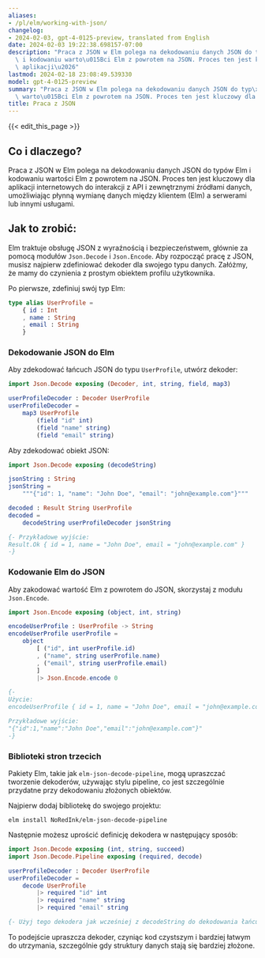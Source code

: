 ```yaml
---
aliases:
- /pl/elm/working-with-json/
changelog:
- 2024-02-03, gpt-4-0125-preview, translated from English
date: 2024-02-03 19:22:38.698157-07:00
description: "Praca z JSON w Elm polega na dekodowaniu danych JSON do typ\xF3w Elm\
  \ i kodowaniu warto\u015Bci Elm z powrotem na JSON. Proces ten jest kluczowy dla\
  \ aplikacji\u2026"
lastmod: 2024-02-18 23:08:49.539330
model: gpt-4-0125-preview
summary: "Praca z JSON w Elm polega na dekodowaniu danych JSON do typ\xF3w Elm i kodowaniu\
  \ warto\u015Bci Elm z powrotem na JSON. Proces ten jest kluczowy dla aplikacji\u2026"
title: Praca z JSON
---
```


{{< edit_this_page >}}

## Co i dlaczego?
Praca z JSON w Elm polega na dekodowaniu danych JSON do typów Elm i kodowaniu wartości Elm z powrotem na JSON. Proces ten jest kluczowy dla aplikacji internetowych do interakcji z API i zewnętrznymi źródłami danych, umożliwiając płynną wymianę danych między klientem (Elm) a serwerami lub innymi usługami.

## Jak to zrobić:

Elm traktuje obsługę JSON z wyraźnością i bezpieczeństwem, głównie za pomocą modułów `Json.Decode` i `Json.Encode`. Aby rozpocząć pracę z JSON, musisz najpierw zdefiniować dekoder dla swojego typu danych. Załóżmy, że mamy do czynienia z prostym obiektem profilu użytkownika.

Po pierwsze, zdefiniuj swój typ Elm:

```elm
type alias UserProfile = 
    { id : Int
    , name : String
    , email : String
    }
```

### Dekodowanie JSON do Elm

Aby zdekodować łańcuch JSON do typu `UserProfile`, utwórz dekoder:

```elm
import Json.Decode exposing (Decoder, int, string, field, map3)

userProfileDecoder : Decoder UserProfile
userProfileDecoder =
    map3 UserProfile
        (field "id" int)
        (field "name" string)
        (field "email" string)
```

Aby zdekodować obiekt JSON:

```elm
import Json.Decode exposing (decodeString)

jsonString : String
jsonString = 
    """{"id": 1, "name": "John Doe", "email": "john@example.com"}"""

decoded : Result String UserProfile
decoded =
    decodeString userProfileDecoder jsonString

{- Przykładowe wyjście:
Result.Ok { id = 1, name = "John Doe", email = "john@example.com" }
-}
```

### Kodowanie Elm do JSON

Aby zakodować wartość Elm z powrotem do JSON, skorzystaj z modułu `Json.Encode`.

```elm
import Json.Encode exposing (object, int, string)

encodeUserProfile : UserProfile -> String
encodeUserProfile userProfile =
    object
        [ ("id", int userProfile.id)
        , ("name", string userProfile.name)
        , ("email", string userProfile.email)
        ]
        |> Json.Encode.encode 0

{-
Użycie:
encodeUserProfile { id = 1, name = "John Doe", email = "john@example.com" }

Przykładowe wyjście:
"{"id":1,"name":"John Doe","email":"john@example.com"}"
-}
```

### Biblioteki stron trzecich

Pakiety Elm, takie jak `elm-json-decode-pipeline`, mogą upraszczać tworzenie dekoderów, używając stylu pipeline, co jest szczególnie przydatne przy dekodowaniu złożonych obiektów.

Najpierw dodaj bibliotekę do swojego projektu:

```shell
elm install NoRedInk/elm-json-decode-pipeline
```

Następnie możesz uprościć definicję dekodera w następujący sposób:

```elm
import Json.Decode exposing (int, string, succeed)
import Json.Decode.Pipeline exposing (required, decode)

userProfileDecoder : Decoder UserProfile
userProfileDecoder =
    decode UserProfile
        |> required "id" int
        |> required "name" string
        |> required "email" string

{- Użyj tego dekodera jak wcześniej z decodeString do dekodowania łańcuchów JSON. -}
```

To podejście upraszcza dekoder, czyniąc kod czystszym i bardziej łatwym do utrzymania, szczególnie gdy struktury danych stają się bardziej złożone.

